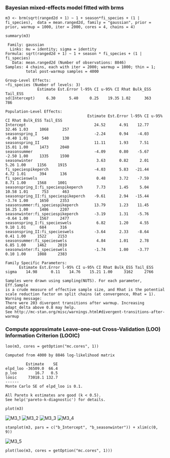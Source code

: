 
### Bayesian mixed-effects model fitted with brms  

`m3 <- brm(sqrt(ranged2d + 1) ~ 1 + season*fi_species + (1 | fi_species), 
        data = mean.ranged2d, family = "gaussian", prior = prior, warmup = 1000, iter = 2000, cores = 4, chains = 4)`

`summary(m3)`

```
 Family: gaussian 
  Links: mu = identity; sigma = identity 
Formula: sqrt(ranged2d + 1) ~ 1 + season * fi_species + (1 | fi_species) 
   Data: mean.ranged2d (Number of observations: 8846) 
Samples: 4 chains, each with iter = 2000; warmup = 1000; thin = 1;
         total post-warmup samples = 4000

Group-Level Effects: 
~fi_species (Number of levels: 3) 
              Estimate Est.Error l-95% CI u-95% CI Rhat Bulk_ESS Tail_ESS
sd(Intercept)     6.30      5.40     0.25    19.35 1.02      363      786

Population-Level Effects: 
                                    Estimate Est.Error l-95% CI u-95% CI Rhat Bulk_ESS Tail_ESS
Intercept                              24.52      4.91    12.77    32.46 1.03     1068      257
seasonspring_I                         -2.24      0.94    -4.03    -0.40 1.01      540      130
seasonspring_II                        11.11      1.93     7.51    15.01 1.00     1473     2040
seasonsummer                           -4.09      0.80    -5.67    -2.50 1.00     1335     1590
seasonwinter                            3.63      0.82     2.01     5.26 1.00     1156     1915
fi_speciespikeperch                    -4.03      5.83   -21.44     4.72 1.01      394      136
fi_specieswels                          0.48      3.72    -7.59     8.71 1.00     1568     1001
seasonspring_I:fi_speciespikeperch      7.73      1.45     5.04    10.58 1.01      753      463
seasonspring_II:fi_speciespikeperch    -9.61      2.94   -15.44    -3.74 1.00     1650     2353
seasonsummer:fi_speciespikeperch       13.79      1.23    11.45    16.25 1.00     1486     2207
seasonwinter:fi_speciespikeperch       -3.19      1.31    -5.76    -0.64 1.00     1567     2477
seasonspring_I:fi_specieswels           6.82      1.20     4.55     9.10 1.01      684      316
seasonspring_II:fi_specieswels         -3.64      2.33    -8.64     0.41 1.00     1522     2153
seasonsummer:fi_specieswels             4.84      1.01     2.78     6.85 1.00     1462     2019
seasonwinter:fi_specieswels            -1.74      1.00    -3.77     0.10 1.00     1088     2383

Family Specific Parameters: 
      Estimate Est.Error l-95% CI u-95% CI Rhat Bulk_ESS Tail_ESS
sigma    14.98      0.11    14.76    15.21 1.00     3162     2766

Samples were drawn using sampling(NUTS). For each parameter, Eff.Sample 
is a crude measure of effective sample size, and Rhat is the potential 
scale reduction factor on split chains (at convergence, Rhat = 1).
Warning message:
There were 203 divergent transitions after warmup. Increasing adapt_delta above 0.8 may help.
See http://mc-stan.org/misc/warnings.html#divergent-transitions-after-warmup
```

### Compute approximate Leave-one-out Cross-Validation (LOO) Information Criterion (LOOIC)

`loo(m3, cores = getOption("mc.cores", 1))`

```
Computed from 4000 by 8846 log-likelihood matrix

         Estimate    SE
elpd_loo -36509.0  66.4
p_loo        16.7   0.5
looic     73018.1 132.7
------
Monte Carlo SE of elpd_loo is 0.1.

All Pareto k estimates are good (k < 0.5).
See help('pareto-k-diagnostic') for details.
````


`plot(m3)`

![M3_1](/Plots/M3_1.png "M3_1")
![M3_2](/Plots/M3_2.png "M3_2")
![M3_3](/Plots/M3_3.png "M3_3")
![M3_4](/Plots/M3_4.png "M3_4")

`stanplot(m3, pars = c("b_Intercept", "b_seasonwinter")) + xlim(c(0, 9))`

![M3_5](/Plots/M3_5.png "M3_5")

`plot(loo(m3, cores = getOption("mc.cores", 1)))`




